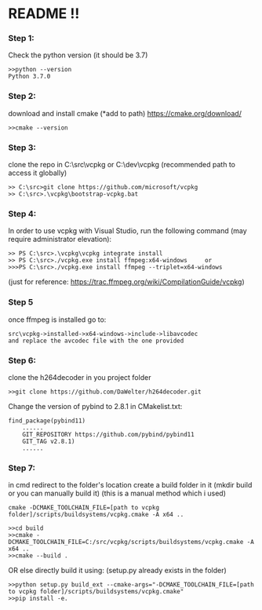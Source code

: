 # README !!

### Step 1: 	
Check the python version (it should be 3.7)
```
>>python --version
Python 3.7.0
```

### Step 2:
download and install cmake (*add to path) https://cmake.org/download/
```
>>cmake --version
```

### Step 3:	
clone the repo in C:\src\vcpkg or C:\dev\vcpkg (recommended path to access it globally)
```
>> C:\src>git clone https://github.com/microsoft/vcpkg
>> C:\src>.\vcpkg\bootstrap-vcpkg.bat
```

### Step 4:
In order to use vcpkg with Visual Studio, run the following command (may require administrator elevation):
```
>> PS C:\src>.\vcpkg\vcpkg integrate install 
>> PS C:\src>./vcpkg.exe install ffmpeg:x64-windows 	or
>>>PS C:\src>./vcpkg.exe install ffmpeg --triplet=x64-windows
```
(just for reference: https://trac.ffmpeg.org/wiki/CompilationGuide/vcpkg)

### Step 5
once ffmpeg is installed go to:
```
src\vcpkg->installed->x64-windows->include->libavcodec 
and replace the avcodec file with the one provided
```

### Step 6:	
clone the h264decoder in you project folder
```
>>git clone https://github.com/DaWelter/h264decoder.git
```
Change the version of pybind to 2.8.1 in CMakelist.txt:	
```
find_package(pybind11)
	......
	GIT_REPOSITORY https://github.com/pybind/pybind11
	GIT_TAG v2.8.1)
	......
```

### Step 7:
in cmd redirect to the folder's location
create a build folder in it (mkdir build or you can manually build it)
(this is a manual method which i used)	
```
cmake -DCMAKE_TOOLCHAIN_FILE=[path to vcpkg folder]/scripts/buildsystems/vcpkg.cmake -A x64 ..
```
```
>>cd build
>>cmake -DCMAKE_TOOLCHAIN_FILE=C:/src/vcpkg/scripts/buildsystems/vcpkg.cmake -A x64 ..
>>cmake --build .
```
OR
else directly build it using: (setup.py already exists in the folder)
```	
>>python setup.py build_ext --cmake-args="-DCMAKE_TOOLCHAIN_FILE=[path to vcpkg folder]/scripts/buildsystems/vcpkg.cmake"	
>>pip install -e.
```
